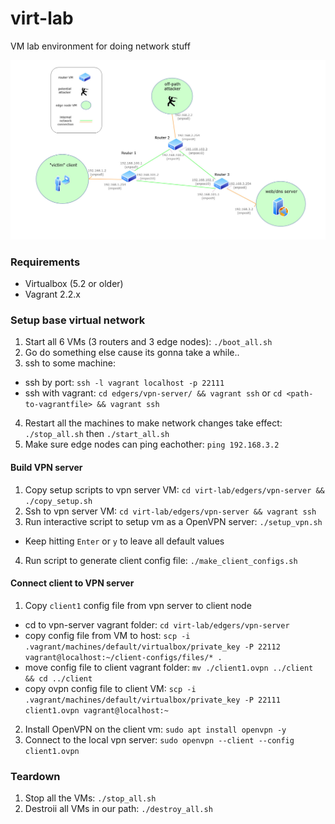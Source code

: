 # virt-lab
VM lab environment for doing network stuff

![alt text](https://github.com/bkuj15/virt-lab/blob/no-vpn/diagrams/virtlab-setup.jpg?raw=true)


### Requirements

* Virtualbox (5.2 or older)
* Vagrant 2.2.x


### Setup base virtual network

1. Start all 6 VMs (3 routers and 3 edge nodes): `./boot_all.sh`
2. Go do something else cause its gonna take a while..
3. ssh to some machine: 
  * ssh by port: `ssh -l vagrant localhost -p 22111`  
  * ssh with vagrant: `cd edgers/vpn-server/ && vagrant ssh` or `cd <path-to-vagrantfile> && vagrant ssh`
4. Restart all the machines to make network changes take effect: `./stop_all.sh` then `./start_all.sh`
5. Make sure edge nodes can ping eachother: `ping 192.168.3.2`

#### Build VPN server

1. Copy setup scripts to vpn server VM: `cd virt-lab/edgers/vpn-server && ./copy_setup.sh`
2. Ssh to vpn server VM: `cd virt-lab/edgers/vpn-server && vagrant ssh`
3. Run interactive script to setup vm as a OpenVPN server: `./setup_vpn.sh`
* Keep hitting `Enter` or `y` to leave all default values
4. Run script to generate client config file: `./make_client_configs.sh`

#### Connect client to VPN server

1. Copy `client1` config file from vpn server to client node
* cd to vpn-server vagrant folder: `cd virt-lab/edgers/vpn-server`
* copy config file from VM to host: `scp -i .vagrant/machines/default/virtualbox/private_key -P 22112 vagrant@localhost:~/client-configs/files/* .`
* move config file to client vagrant folder: `mv ./client1.ovpn ../client && cd ../client`
* copy ovpn config file to client VM: `scp -i .vagrant/machines/default/virtualbox/private_key -P 22111 client1.ovpn vagrant@localhost:~`
2. Install OpenVPN on the client vm: `sudo apt install openvpn -y`
3. Connect to the local vpn server: `sudo openvpn --client --config client1.ovpn`



### Teardown

1. Stop all the VMs: `./stop_all.sh`
2. Destroii all VMs in our path: `./destroy_all.sh`


